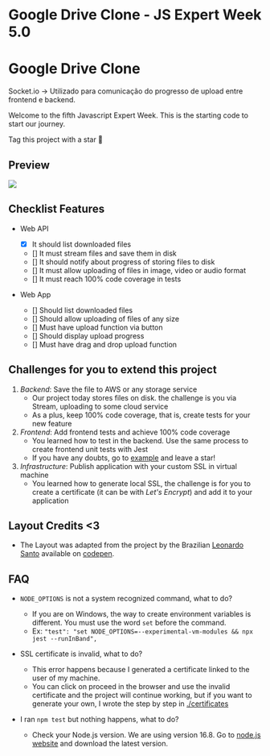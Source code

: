 # Google Drive Clone - JS Expert Week 5.0

# **Google Drive Clone**

Socket.io -> Utilizado para comunicação do progresso de upload entre frontend e backend.

Welcome to the fifth Javascript Expert Week. This is the starting code to start our journey.

Tag this project with a star 🌟

## Preview

![](./resources/demo.gif)

## Checklist Features

- Web API
  - [X] It should list downloaded files
  - [] It must stream files and save them in disk
  - [] It should notify about progress of storing files to disk
  - [] It must allow uploading of files in image, video or audio format
  - [] It must reach 100% code coverage in tests

- Web App
  - [] Should list downloaded files
  - [] Should allow uploading of files of any size
  - [] Must have upload function via button
  - [] Should display upload progress
  - [] Must have drag and drop upload function

## Challenges for you to extend this project

1. *Backend*: Save the file to AWS or any storage service
     - Our project today stores files on disk. the challenge is you via Stream, uploading to some cloud service
     - As a plus, keep 100% code coverage, that is, create tests for your new feature
2. *Frontend*: Add frontend tests and achieve 100% code coverage
    - You learned how to test in the backend. Use the same process to create frontend unit tests with Jest
    - If you have any doubts, go to [example](https://github.com/ErickWendel/tdd-frontend-example) and leave a star!
3. *Infrastructure*: Publish application with your custom SSL in virtual machine
    - You learned how to generate local SSL, the challenge is for you to create a certificate (it can be with *Let's Encrypt*) and add it to your application

## Layout Credits <3

- The Layout was adapted from the project by the Brazilian [Leonardo Santo](https://github.com/leoespsanto) available on [codepen](https://codepen.io/leoespsanto/pen/KZMMKG).

## FAQ

- `NODE_OPTIONS` is not a system recognized command, what to do?
  - If you are on Windows, the way to create environment variables is different. You must use the word `set` before the command.
  - Ex: `"test": "set NODE_OPTIONS=--experimental-vm-modules && npx jest --runInBand",`

- SSL certificate is invalid, what to do?
  - This error happens because I generated a certificate linked to the user of my machine.
  - You can click on proceed in the browser and use the invalid certificate and the project will continue working, but if you want to generate your own, I wrote the step by step in [./certificates](./certificates)

- I ran `npm test` but nothing happens, what to do?
  - Check your Node.js version. We are using version 16.8. Go to [node.js website](https://nodejs.org) and download the latest version.
